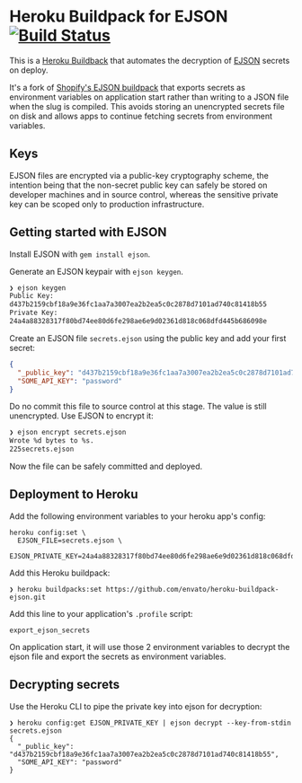 # Heroku Buildpack for EJSON [![Build Status](https://travis-ci.org/envato/heroku-buildpack-ejson.svg?branch=master)](https://travis-ci.org/envato/heroku-buildpack-ejson)

This is a [Heroku Buildback](http://devcenter.heroku.com/articles/buildpacks) that automates the decryption of
[EJSON](https://github.com/Shopify/ejson) secrets on deploy.

It's a fork of [Shopify's EJSON buildpack](https://github.com/Shopify/ejson) that exports secrets as environment
variables on application start rather than writing to a JSON file when the slug is compiled. This avoids storing
an unencrypted secrets file on disk and allows apps to continue fetching secrets from environment variables.

## Keys

EJSON files are encrypted via a public-key cryptography scheme, the intention being that the non-secret public key
can safely be stored on developer machines and in source control, whereas the sensitive private key can be scoped
only to production infrastructure.

## Getting started with EJSON

Install EJSON with `gem install ejson`.

Generate an EJSON keypair with `ejson keygen`.

```bash
❯ ejson keygen
Public Key:
d437b2159cbf18a9e36fc1aa7a3007ea2b2ea5c0c2878d7101ad740c81418b55
Private Key:
24a4a88328317f80bd74ee80d6fe298ae6e9d02361d818c068dfd445b686098e
```

Create an EJSON file `secrets.ejson` using the public key and add your first secret:

```json
{
  "_public_key": "d437b2159cbf18a9e36fc1aa7a3007ea2b2ea5c0c2878d7101ad740c81418b55",
  "SOME_API_KEY": "password"
}
```

Do no commit this file to source control at this stage. The value is still unencrypted. Use EJSON to encrypt it:

```bash
❯ ejson encrypt secrets.ejson
Wrote %d bytes to %s.
225secrets.ejson
```

Now the file can be safely committed and deployed.

## Deployment to Heroku

Add the following environment variables to your heroku app's config:

```
heroku config:set \
  EJSON_FILE=secrets.ejson \
  EJSON_PRIVATE_KEY=24a4a88328317f80bd74ee80d6fe298ae6e9d02361d818c068dfd445b686098e
```

Add this Heroku buildpack:

```
❯ heroku buildpacks:set https://github.com/envato/heroku-buildpack-ejson.git
```

Add this line to your application's `.profile` script:

```
export_ejson_secrets
```

On application start, it will use those 2 environment variables to decrypt the ejson file and export the secrets
as environment variables.

## Decrypting secrets

Use the Heroku CLI to pipe the private key into ejson for decryption:

```
❯ heroku config:get EJSON_PRIVATE_KEY | ejson decrypt --key-from-stdin secrets.ejson
{
  "_public_key": "d437b2159cbf18a9e36fc1aa7a3007ea2b2ea5c0c2878d7101ad740c81418b55",
  "SOME_API_KEY": "password"
}
```
